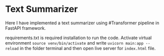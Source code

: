 # Text Summarizer

Here I have implemented a text summarizer using #Transformer pipeline in FastAPI framework.

requirements.txt is required installation to run the code. Activate virtual environment `source venv/bin/activate` and write `uvicorn main:app --reload` in the folder terminal and then open live server for `index.html` file.